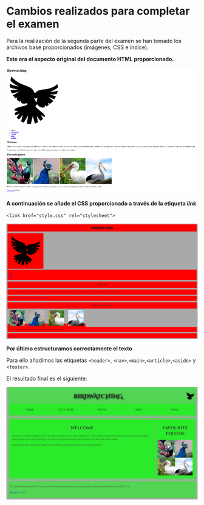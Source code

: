 # Cambios realizados para completar el examen

Para la realización de la segunda parte del examen se han tomado los archivos base proporcionados (imágenes, CSS e índice).

**Este era el aspecto original del documento HTML proporcionado.**

![original](Resources/Original.png)

**A continuación se añade el CSS proporcionado a través de la etiqueta *link***

`<link href="style.css" rel="stylesheet">` 

![CSS](Resources/CSS.png)

**Por último estructuramos correctamente el texto**

Para ello añadimos las etiquetas ```<header>```, ```<nav>```,```<main>```,```<article>```,```<aside>``` y ```<footer>```.

El resultado final es el siguiente:

![Resultado](Resources/Resultado.PNG)
